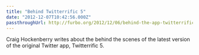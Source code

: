 ```yaml
---
title: "Behind Twitterrific 5"
date: "2012-12-07T10:42:56.000Z"
passthroughUrl: http://furbo.org/2012/12/06/behind-the-app-twitterrific-5/
---
```


Craig Hockenberry writes about the behind the scenes of the latest version of the original Twitter app, Twitterrific 5.
